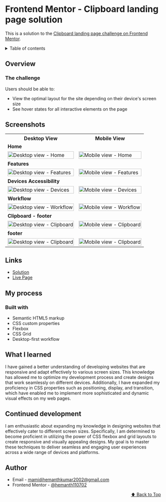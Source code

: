 <div id="top"></div>

# Frontend Mentor - Clipboard landing page solution

This is a solution to the [Clipboard landing page challenge on Frontend Mentor](https://www.frontendmentor.io/challenges/clipboard-landing-page-5cc9bccd6c4c91111378ecb9).

<details>
<summary>Table of contents</summary>

-   [Overview](#overview)
    -   [The challenge](#the-challenge)
    -   [Screenshots](#screenshots)
    -   [Links](#links)
-   [My process](#my-process)
    -   [Built with](#built-with)
    -   [What I learned](#what-i-learned)
    -   [Continued Development](#continued-development)
-   [Author](#author)

</details>

## Overview

### The challenge

Users should be able to:

- View the optimal layout for the site depending on their device's screen size
- See hover states for all interactive elements on the page


## Screenshots

<table>
    <tr>
        <th>Desktop View</th>
        <th>Mobile View</th>
    </tr>
    <tr>
      <td colspan="2" style="text-align: left;font-weight: bold;">Home</td>
    </tr>
    <tr>
        <td>
            <img src="https://github.com/hemanth110702/clipboard-landing-page-challenge/assets/89832451/c21ab75a-d15c-4f0d-a090-f9afb03ac37f" width="100%" title="Desktop view - Home"/>
        </td>
        <td>
            <img src="https://github.com/hemanth110702/clipboard-landing-page-challenge/assets/89832451/b4dd7bec-5d4d-4232-aba3-f87499d16688" width="100%" title="Mobile view - Home"/>
        </td>
    </tr>
    <tr>
      <td colspan="2" style="text-align: left;font-weight: bold;">Features</td>
    </tr>
    <tr>
        <td>
            <img src="https://github.com/hemanth110702/clipboard-landing-page-challenge/assets/89832451/8bc571e2-2043-4414-9d9c-a11974296afb" width="100%" title="Desktop view - Features"/>
        </td>
        <td>
            <img src="https://github.com/hemanth110702/clipboard-landing-page-challenge/assets/89832451/252c1d53-9b7d-4ad8-8e18-6ed4ef16ca53" width="100%" title="Mobile view - Features"/>
        </td>
    </tr>
    <tr>
      <td colspan="2" style="text-align: left;font-weight: bold;">Devices Accessibility</td>
    </tr>
    <tr>
        <td>
            <img src="https://github.com/hemanth110702/clipboard-landing-page-challenge/assets/89832451/8d59dde4-18cc-45df-b210-fb3af2f5ce7f" width="100%" title="Desktop view - Devices"/>
        </td>
        <td>
            <img src="https://github.com/hemanth110702/clipboard-landing-page-challenge/assets/89832451/a96dad9c-5e7b-41eb-bb15-12cba69ca14b" width="100%" title="Mobile view - Devices"/>
        </td>
    </tr>
    <tr>
      <td colspan="2" style="text-align: left;font-weight: bold;">Workflow</td>
    </tr>
    <tr>
        <td>
            <img src="https://github.com/hemanth110702/clipboard-landing-page-challenge/assets/89832451/f3858055-0325-4eb8-a72c-1b57efb25737" width="100%" title="Desktop view - Workflow"/>
        </td>
        <td>
            <img src="https://github.com/hemanth110702/clipboard-landing-page-challenge/assets/89832451/e4200056-5393-48cc-b93a-5829c0e13dd8" width="100%" title="Mobile view - Workflow"/>
        </td>
    </tr>
    <tr>
      <td colspan="2" style="text-align: left;font-weight: bold;">Clipboard - footer</td>
    </tr>
    <tr>
        <td>
            <img src="https://github.com/hemanth110702/clipboard-landing-page-challenge/assets/89832451/b06cf830-20c1-431f-a0c9-0db0a0b3afbd" width="100%" title="Desktop view - Clipboard"/>
        </td>
        <td>
            <img src="https://github.com/hemanth110702/clipboard-landing-page-challenge/assets/89832451/6400315f-119a-4b90-bee8-0341367b6c93" width="100%" title="Mobile view - Clipboard"/>
        </td>
    </tr>
    <tr>
      <td colspan="2" style="text-align: left;font-weight: bold;">footer</td>
    </tr>
    <tr>
        <td>
            <img src="https://github.com/hemanth110702/clipboard-landing-page-challenge/assets/89832451/b06cf830-20c1-431f-a0c9-0db0a0b3afbd" width="100%" title="Desktop view - Clipboard"/>
        </td>
        <td>
            <img src="https://github.com/hemanth110702/clipboard-landing-page-challenge/assets/89832451/8901fcf1-fdeb-4e72-a98c-f2af102eb16a" width="100%" title="Mobile view - Clipboard"/>
        </td>
    </tr>
</table>

## Links

- [Solution](https://github.com/hemanth110702/clipboard-landing-page-challenge)
- [Live Page](https://hemanth110702.github.io/clipboard-landing-page-challenge/)

## My process

### Built with

- Semantic HTML5 markup
- CSS custom properties
- Flexbox
- CSS Grid
- Desktop-first workflow

## What I learned

I have gained a better understanding of developing websites that are responsive and adapt effectively to various screen sizes. This knowledge has allowed me to optimize my development process and create designs that work seamlessly on different devices. Additionally, I have expanded my proficiency in CSS properties such as positioning, display, and transition, which have enabled me to implement more sophisticated and dynamic visual effects on my web pages.


## Continued development

I am enthusiastic about expanding my knowledge in designing websites that effectively cater to different screen sizes. Specifically, I am determined to become proficient in utilizing the power of CSS flexbox and grid layouts to create responsive and visually appealing designs. My goal is to master these techniques to deliver seamless and engaging user experiences across a wide range of devices and platforms.

## Author

- Email - [mamidihemanthkumar2002@gmail.com](mailto:mamidihemanthkumar2002@gmail.com)
- Frontend Mentor - [@hemanth110702](https://www.frontendmentor.io/profile/hemanth110702)

<p align="right"><a href="#top">⬆️ Back to Top</a></p>
